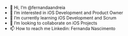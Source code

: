 - 👋 Hi, I’m @fernandaandreia
- 👀 I’m interested in iOS Development and Product Owner
- 🌱 I’m currently learning iOS Development and Scrum
- 💞️ I’m looking to collaborate on iOS Projects
- 📫 How to reach me Linkedin: Fernanda Nascimento

<!---
fernandaandreia/fernandaandreia is a ✨ special ✨ repository because its `README.md` (this file) appears on your GitHub profile.
You can click the Preview link to take a look at your changes.
--->
